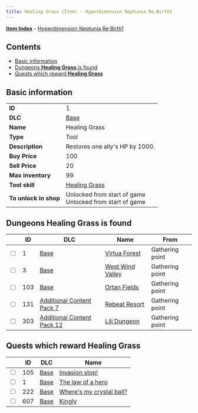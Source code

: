```yaml
---
title: Healing Grass (Item) - Hyperdimension Neptunia Re;Birth1
---
```


[**Item Index**](/neptunia/rb1/item/index.html) - [Hyperdimension Neptunia Re;Birth1](/neptunia/rb1)

## Contents

- [Basic information](#basic-information)
- [Dungeons **Healing Grass** is found](#dungeons-healing-grass-is-found)
- [Quests which reward **Healing Grass**](#quests-which-reward-healing-grass)
## Basic information

|   |   |
| -- | -- |
| **ID** | 1 |
| **DLC** | [Base](/neptunia/rb1/dlc/1-base.html) |
| **Name** | Healing Grass |
| **Type** | Tool |
| **Description** | Restores one ally's HP by 1000. |
| **Buy Price** | 100 |
| **Sell Price** | 20 |
| **Max inventory** | 99 |
| **Tool skill** | [Healing Grass](/neptunia/rb1/skill/1-10001-healing-grass.html) |
| **To unlock in shop** | Unlocked from start of game<br />Unlocked from start of game |


## Dungeons **Healing Grass** is found

|    | ID | DLC | Name | From |
| -- | -- | --- | ---- | ---- |
| <input type="checkbox" id="rb1-dungeon-1-1" class="trackbox" /> | 1 | [Base](/neptunia/rb1/dlc/1-base.html) | [Virtua Forest](/neptunia/rb1/dungeon/1-1-virtua-forest.html) | Gathering point |
| <input type="checkbox" id="rb1-dungeon-1-3" class="trackbox" /> | 3 | [Base](/neptunia/rb1/dlc/1-base.html) | [West Wind Valley](/neptunia/rb1/dungeon/1-3-west-wind-valley.html) | Gathering point |
| <input type="checkbox" id="rb1-dungeon-1-103" class="trackbox" /> | 103 | [Base](/neptunia/rb1/dlc/1-base.html) | [Ortan Fields](/neptunia/rb1/dungeon/1-103-ortan-fields.html) | Gathering point |
| <input type="checkbox" id="rb1-dungeon-16-131" class="trackbox" /> | 131 | [Additional Content Pack 7](/neptunia/rb1/dlc/16-pack7.html) | [Rebeat Resort](/neptunia/rb1/dungeon/16-131-rebeat-resort.html) | Gathering point |
| <input type="checkbox" id="rb1-dungeon-21-303" class="trackbox" /> | 303 | [Additional Content Pack 12](/neptunia/rb1/dlc/21-pack12.html) | [Lili Dungeon](/neptunia/rb1/dungeon/21-303-lili-dungeon.html) | Gathering point |


## Quests which reward **Healing Grass**

|    | ID | DLC | Name |
| -- | -- | --- | ---- |
| <input type="checkbox" id="rb1-quest-1-105" class="trackbox" /> | 105 | [Base](/neptunia/rb1/dlc/1-base.html) | [Invasion stop!](/neptunia/rb1/quest/1-105-invasion-stop.html) |
| <input type="checkbox" id="rb1-quest-1-1" class="trackbox" /> | 1 | [Base](/neptunia/rb1/dlc/1-base.html) | [The law of a hero](/neptunia/rb1/quest/1-1-the-law-of-a-hero.html) |
| <input type="checkbox" id="rb1-quest-1-222" class="trackbox" /> | 222 | [Base](/neptunia/rb1/dlc/1-base.html) | [Where's my crystal ball?](/neptunia/rb1/quest/1-222-wheres-my-crystal-ball.html) |
| <input type="checkbox" id="rb1-quest-1-607" class="trackbox" /> | 607 | [Base](/neptunia/rb1/dlc/1-base.html) | [Kingly](/neptunia/rb1/quest/1-607-kingly.html) |

